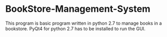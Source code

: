 # BookStore-Management-System
This program is basic program written in python 2.7 to manage books in a bookstore.  PyQt4 for python 2.7 has to be installed to run the GUI.
